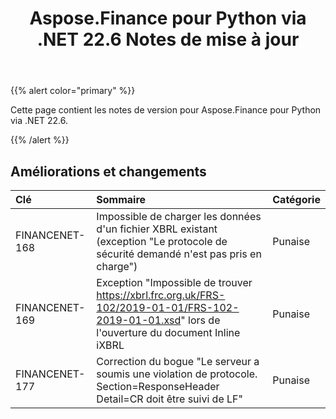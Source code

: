 ﻿---
title: Aspose.Finance pour Python via .NET 22.6 Notes de mise à jour
type: docs
weight: 30
url: /fr/python-net/aspose-finance-for-python-via-net-22-6-release-notes/
---
{{% alert color="primary" %}}

Cette page contient les notes de version pour Aspose.Finance pour Python via .NET 22.6.

{{% /alert %}}

## **Améliorations et changements**

|**Clé**|**Sommaire**|**Catégorie**|
|:- |:- |:- |
|FINANCENET-168| Impossible de charger les données d'un fichier XBRL existant (exception "Le protocole de sécurité demandé n'est pas pris en charge")|Punaise|
|FINANCENET-169|Exception "Impossible de trouver https://xbrl.frc.org.uk/FRS-102/2019-01-01/FRS-102-2019-01-01.xsd" lors de l'ouverture du document Inline iXBRL|Punaise|
|FINANCENET-177| Correction du bogue "Le serveur a soumis une violation de protocole. Section=ResponseHeader Detail=CR doit être suivi de LF"|Punaise|

